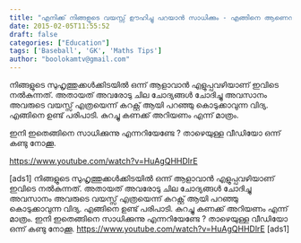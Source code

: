 ```yaml
---
title: "എനിക്ക് നിങ്ങളുടെ വയസ്സ് ഊഹിച്ചു പറയാന്‍ സാധിക്കും - എങ്ങിനെ ആണെന്നറിയേണ്ടേ ?"
date: 2015-02-05T11:55:52
draft: false
categories: ["Education"]
tags: ['Baseball', 'GK', 'Maths Tips']
author: "boolokamtv@gmail.com"
---
```


നിങ്ങളുടെ സുഹൃത്തുക്കള്‍ക്കിടയില്‍ ഒന്ന് ആളാവാന്‍ എളുപ്പവഴിയാണ് ഇവിടെ നല്‍കുന്നത്. അതായത് അവരോടു ചില ചോദ്യങ്ങള്‍ ചോദിച്ചു അവസാനം അവരുടെ വയസ്സ് എത്രയെന്ന് കറക്റ്റ് ആയി പറഞ്ഞു കൊടുക്കാവുന്ന വിദ്യ. എങ്ങിനെ ഉണ്ട് പരിപാടി. കുറച്ചു കണക്ക് അറിയണം എന്ന് മാത്രം.

ഇനി ഇതെങ്ങിനെ സാധിക്കുന്നു എന്നറിയേണ്ടേ ? താഴെയുള്ള വീഡിയോ ഒന്ന് കണ്ടു നോക്കൂ.

https://www.youtube.com/watch?v=HuAgQHHDlrE

[ads1]
നിങ്ങളുടെ സുഹൃത്തുക്കള്‍ക്കിടയില്‍ ഒന്ന് ആളാവാന്‍ എളുപ്പവഴിയാണ് ഇവിടെ നല്‍കുന്നത്. അതായത് അവരോടു ചില ചോദ്യങ്ങള്‍ ചോദിച്ചു അവസാനം അവരുടെ വയസ്സ് എത്രയെന്ന് കറക്റ്റ് ആയി പറഞ്ഞു കൊടുക്കാവുന്ന വിദ്യ. എങ്ങിനെ ഉണ്ട് പരിപാടി. കുറച്ചു കണക്ക് അറിയണം എന്ന് മാത്രം. ഇനി ഇതെങ്ങിനെ സാധിക്കുന്നു എന്നറിയേണ്ടേ ? താഴെയുള്ള വീഡിയോ ഒന്ന് കണ്ടു നോക്കൂ. https://www.youtube.com/watch?v=HuAgQHHDlrE [ads1]
